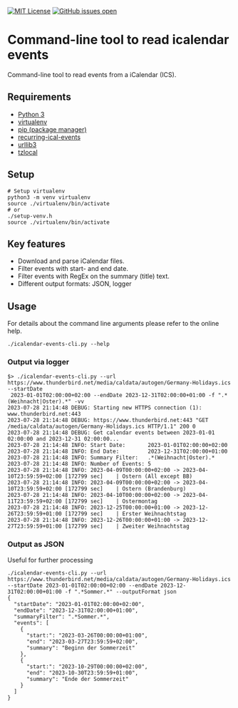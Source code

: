 [![MIT License](https://img.shields.io/github/license/waldbaer/icalendar-events-cli?style=flat-square)](https://opensource.org/licenses/MIT)
[![GitHub issues open](https://img.shields.io/github/issues/waldbaer/icalendar-events-cli?style=flat-square)](https://github.com/waldbaer/icalendar-events-cli/issues)


# Command-line tool to read icalendar events

Command-line tool to read events from a iCalendar (ICS).

## Requirements ##
 - [Python 3](https://www.python.org/)
 - [virtualenv](https://virtualenv.readthedocs.org)
 - [pip (package manager)](https://pip.pypa.io/)
 - [recurring-ical-events](https://github.com/niccokunzmann/python-recurring-ical-events)
 - [urllib3](https://urllib3.readthedocs.io)
 - [tzlocal](https://github.com/regebro/tzlocal)

## Setup
```
# Setup virtualenv
python3 -m venv virtualenv
source ./virtualenv/bin/activate
# or
./setup-venv.h
source ./virtualenv/bin/activate
```

## Key features ##
- Download and parse iCalendar files.
- Filter events with start- and end date.
- Filter events with RegEx on the summary (title) text.
- Different output formats: JSON, logger

## Usage

For details about the command line arguments please refer to the online help.

```
./icalendar-events-cli.py --help
```

### Output via logger
```
$> ./icalendar-events-cli.py --url https://www.thunderbird.net/media/caldata/autogen/Germany-Holidays.ics --startDate
 2023-01-01T02:00:00+02:00 --endDate 2023-12-31T02:00:00+01:00 -f ".*(Weihnacht|Oster).*" -vv
2023-07-28 21:14:48 DEBUG: Starting new HTTPS connection (1): www.thunderbird.net:443
2023-07-28 21:14:48 DEBUG: https://www.thunderbird.net:443 "GET /media/caldata/autogen/Germany-Holidays.ics HTTP/1.1" 200 0
2023-07-28 21:14:48 DEBUG: Get calendar events between 2023-01-01 02:00:00 and 2023-12-31 02:00:00...
2023-07-28 21:14:48 INFO: Start Date:       2023-01-01T02:00:00+02:00
2023-07-28 21:14:48 INFO: End Date:         2023-12-31T02:00:00+01:00
2023-07-28 21:14:48 INFO: Summary Filter:   .*(Weihnacht|Oster).*
2023-07-28 21:14:48 INFO: Number of Events: 5
2023-07-28 21:14:48 INFO: 2023-04-09T00:00:00+02:00 -> 2023-04-10T23:59:59+02:00 [172799 sec]    | Ostern (All except BB)
2023-07-28 21:14:48 INFO: 2023-04-09T00:00:00+02:00 -> 2023-04-10T23:59:59+02:00 [172799 sec]    | Ostern (Brandenburg)
2023-07-28 21:14:48 INFO: 2023-04-10T00:00:00+02:00 -> 2023-04-11T23:59:59+02:00 [172799 sec]    | Ostermontag
2023-07-28 21:14:48 INFO: 2023-12-25T00:00:00+01:00 -> 2023-12-26T23:59:59+01:00 [172799 sec]    | Erster Weihnachtstag
2023-07-28 21:14:48 INFO: 2023-12-26T00:00:00+01:00 -> 2023-12-27T23:59:59+01:00 [172799 sec]    | Zweiter Weihnachtstag

```

### Output as JSON

Useful for further processing
```
./icalendar-events-cli.py --url https://www.thunderbird.net/media/caldata/autogen/Germany-Holidays.ics --startDate 2023-01-01T02:00:00+02:00 --endDate 2023-12-31T02:00:00+01:00 -f ".*Sommer.*" --outputFormat json
{
  "startDate": "2023-01-01T02:00:00+02:00",
  "endDate": "2023-12-31T02:00:00+01:00",
  "summaryFilter": ".*Sommer.*",
  "events": [
    {
      "start:": "2023-03-26T00:00:00+01:00",
      "end": "2023-03-27T23:59:59+02:00",
      "summary": "Beginn der Sommerzeit"
    },
    {
      "start:": "2023-10-29T00:00:00+02:00",
      "end": "2023-10-30T23:59:59+01:00",
      "summary": "Ende der Sommerzeit"
    }
  ]
}
```